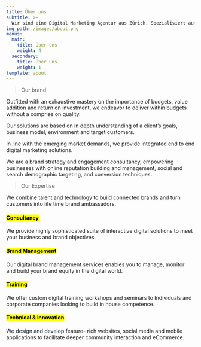 ```yaml
---
title: Über uns
subtitle: >-
  Wir sind eine Digital Marketing Agentur aus Zürich. Spezialisiert auf Growth Hacking.
img_path: /images/about.png
menus:
  main:
    title: Über uns
    weight: 4
  secondary:
    title: Über uns
    weight: 1
template: about
---
```

> Our brand

Outfitted with an exhaustive mastery on the importance of budgets, value addition  and  return on investment, we endeavor to deliver within budgets without a  comprise on quality.

Our solutions are based on in depth understanding of a client’s goals, business model,  environment and target customers.

In line with the emerging market demands, we provide integrated end  to end digital  marketing solutions.

We are a brand strategy and engagement consultancy, empowering businesses with  online reputation building and management, social and search demographic targeting,  and conversion techniques.

> Our Expertise

We combine talent and technology to build connected brands and  turn customers into life time brand ambassadors.

#### <mark>Consultancy</mark>

We provide highly sophisticated  suite of interactive digital  solutions to meet your business  and brand objectives.

#### <mark>Brand Management</mark>

Our digital brand management  services enables you to manage,  monitor and build your brand  equity in the digital world.

#### <mark>Training</mark>

We offer custom digital training  workshops and seminars to  Individuals and corporate  companies looking to build in  house competence.

#### <mark>Technical & Innovation</mark>

We design and develop feature-  rich websites, social media and  mobile applications to facilitate  deeper community interaction and  eCommerce.
